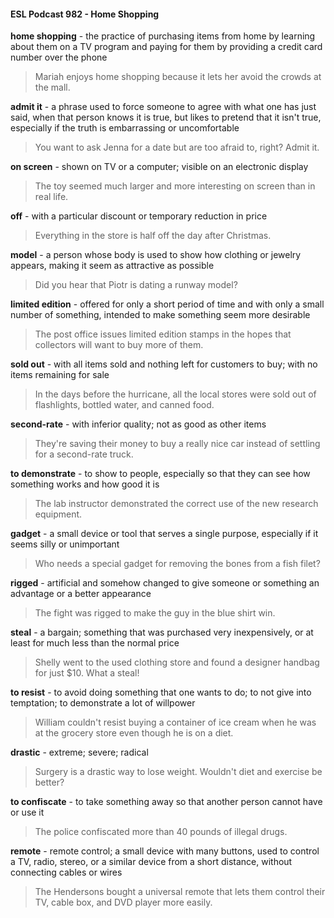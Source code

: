 #### ESL Podcast 982 - Home Shopping

**home shopping** - the practice of purchasing items from home by learning about
them on a TV program and paying for them by providing a credit card number
over the phone

> Mariah enjoys home shopping because it lets her avoid the crowds at the mall.

**admit it** - a phrase used to force someone to agree with what one has just said,
when that person knows it is true, but likes to pretend that it isn't true, especially
if the truth is embarrassing or uncomfortable

> You want to ask Jenna for a date but are too afraid to, right? Admit it.

**on screen** - shown on TV or a computer; visible on an electronic display

> The toy seemed much larger and more interesting on screen than in real life.

**off** - with a particular discount or temporary reduction in price

> Everything in the store is half off the day after Christmas.

**model** - a person whose body is used to show how clothing or jewelry appears,
making it seem as attractive as possible

> Did you hear that Piotr is dating a runway model?

**limited edition** - offered for only a short period of time and with only a small
number of something, intended to make something seem more desirable

> The post office issues limited edition stamps in the hopes that collectors will
want to buy more of them.

**sold out** - with all items sold and nothing left for customers to buy; with no items
remaining for sale

> In the days before the hurricane, all the local stores were sold out of flashlights,
bottled water, and canned food.

**second-rate** - with inferior quality; not as good as other items

> They're saving their money to buy a really nice car instead of settling for a
second-rate truck.

**to demonstrate** - to show to people, especially so that they can see how
something works and how good it is

> The lab instructor demonstrated the correct use of the new research equipment.

**gadget** - a small device or tool that serves a single purpose, especially if it
seems silly or unimportant

> Who needs a special gadget for removing the bones from a fish filet?

**rigged** - artificial and somehow changed to give someone or something an
advantage or a better appearance

> The fight was rigged to make the guy in the blue shirt win.

**steal** - a bargain; something that was purchased very inexpensively, or at least
for much less than the normal price

> Shelly went to the used clothing store and found a designer handbag for just
$10. What a steal!

**to resist** - to avoid doing something that one wants to do; to not give into
temptation; to demonstrate a lot of willpower

> William couldn't resist buying a container of ice cream when he was at the
grocery store even though he is on a diet.

**drastic** - extreme; severe; radical

> Surgery is a drastic way to lose weight. Wouldn't diet and exercise be better?

**to confiscate** - to take something away so that another person cannot have or
use it

> The police confiscated more than 40 pounds of illegal drugs.

**remote** - remote control; a small device with many buttons, used to control a TV,
radio, stereo, or a similar device from a short distance, without connecting cables
or wires

> The Hendersons bought a universal remote that lets them control their TV,
cable box, and DVD player more easily.

